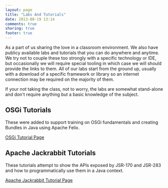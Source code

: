 ```yaml
---
layout: page
title: "Labs And Tutorials"
date: 2013-08-19 13:14
comments: true
sharing: true
footer: true
---
```

As a part of us sharing the love in a classroom environment. We also have publicy available labs and tutorials that you can do anywhere and anytime. We try not to couple these too strongly with a specific technology or IDE, but occasionally we will require special tooling in which case we will should provide the links to them. All of our labs start from the ground up, usually with a download of a specific framework or library so an internet connection may be required on the majority of them.

If your not taking the class, not to worry, the labs are somewhat stand-alone and don't require anything but a basic knowledge of the subject.

## OSGi Tutorials
These were added to support training on OSGi fundamentals and creating Bundles in Java using Apache Felix.

[OSGi Tutorial Page](/labs-and-tutorials/osgi/)

## Apache Jackrabbit Tutorials
These tutorials attempt to show the APIs exposed by JSR-170 and JSR-283 and how to programmatically use them in a Java context.

[Apache Jackrabbit Tutorial Page](/labs-and-tutorials/apache-jackrabbit/)
